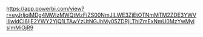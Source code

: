 https://app.powerbi.com/view?r=eyJrIjoiMDg4MWIzMWQtMzFiZS00NmJlLWE3ZjEtOTNmMTM2ZDE3YWVlIiwidCI6IjE2YWY2YjQ1LTAwYzUtNGJhMy05ZDRjLThiZmExNmU0MzYwMyIsImMiOjR9
